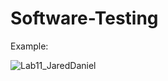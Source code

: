 # Software-Testing

Example:

![Lab11_JaredDaniel](https://github.com/user-attachments/assets/04dd016e-14eb-4de7-8398-62eca86dbc89)
